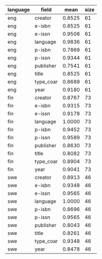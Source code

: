 | language   | field     |   mean |   size |
|------------|-----------|--------|--------|
| eng        | creator   | 0.8525 |     61 |
| eng        | e-isbn    | 0.8525 |     61 |
| eng        | e-issn    | 0.9508 |     61 |
| eng        | language  | 0.9836 |     61 |
| eng        | p-isbn    | 0.7869 |     61 |
| eng        | p-issn    | 0.9344 |     61 |
| eng        | publisher | 0.7541 |     61 |
| eng        | title     | 0.8525 |     61 |
| eng        | type_coar | 0.8689 |     61 |
| eng        | year      | 0.9180 |     61 |
| fin        | creator   | 0.8767 |     73 |
| fin        | e-isbn    | 0.9315 |     73 |
| fin        | e-issn    | 0.9178 |     73 |
| fin        | language  | 1.0000 |     73 |
| fin        | p-isbn    | 0.9452 |     73 |
| fin        | p-issn    | 0.9589 |     73 |
| fin        | publisher | 0.8630 |     73 |
| fin        | title     | 0.8082 |     73 |
| fin        | type_coar | 0.8904 |     73 |
| fin        | year      | 0.9041 |     73 |
| swe        | creator   | 0.8913 |     46 |
| swe        | e-isbn    | 0.9348 |     46 |
| swe        | e-issn    | 0.9565 |     46 |
| swe        | language  | 1.0000 |     46 |
| swe        | p-isbn    | 0.8696 |     46 |
| swe        | p-issn    | 0.9565 |     46 |
| swe        | publisher | 0.8043 |     46 |
| swe        | title     | 0.8261 |     46 |
| swe        | type_coar | 0.9348 |     46 |
| swe        | year      | 0.8478 |     46 |
